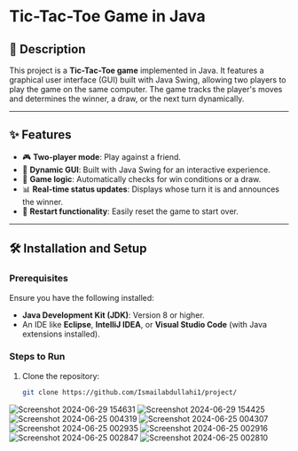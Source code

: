 # Tic-Tac-Toe Game in Java

## 📖 Description
This project is a **Tic-Tac-Toe game** implemented in Java. It features a graphical user interface (GUI) built with Java Swing, allowing two players to play the game on the same computer. The game tracks the player's moves and determines the winner, a draw, or the next turn dynamically.

---

## ✨ Features
- 🎮 **Two-player mode**: Play against a friend.
- 📐 **Dynamic GUI**: Built with Java Swing for an interactive experience.
- 🔄 **Game logic**: Automatically checks for win conditions or a draw.
- 📊 **Real-time status updates**: Displays whose turn it is and announces the winner.
- 🔁 **Restart functionality**: Easily reset the game to start over.

---

## 🛠️ Installation and Setup

### Prerequisites
Ensure you have the following installed:
- **Java Development Kit (JDK)**: Version 8 or higher.
- An IDE like **Eclipse**, **IntelliJ IDEA**, or **Visual Studio Code** (with Java extensions installed).

### Steps to Run
1. Clone the repository:
   ```bash
   git clone https://github.com/Ismailabdullahi1/project/
![Screenshot 2024-06-29 154631](https://github.com/user-attachments/assets/806ae238-e186-41bd-becb-11da650dc5a1)
![Screenshot 2024-06-29 154425](https://github.com/user-attachments/assets/e8b24dde-f617-490b-815e-9f2b8839e722)
![Screenshot 2024-06-25 004319](https://github.com/user-attachments/assets/eb6270f0-7824-457a-96ce-c3148e3c63dd)
![Screenshot 2024-06-25 004307](https://github.com/user-attachments/assets/54080671-4a4c-47c4-a88f-3780d221e264)
![Screenshot 2024-06-25 002935](https://github.com/user-attachments/assets/ef1642e1-dd31-419d-83ad-ede001da5533)
![Screenshot 2024-06-25 002916](https://github.com/user-attachments/assets/853c5cdd-18ea-457c-b0c1-91215f88c54a)
![Screenshot 2024-06-25 002847](https://github.com/user-attachments/assets/89fef999-854c-4e07-9a1c-7e3dcf61b551)
![Screenshot 2024-06-25 002810](https://github.com/user-attachments/assets/f0bc6c14-8e83-4aa0-8f9f-4b1983b4899e)
